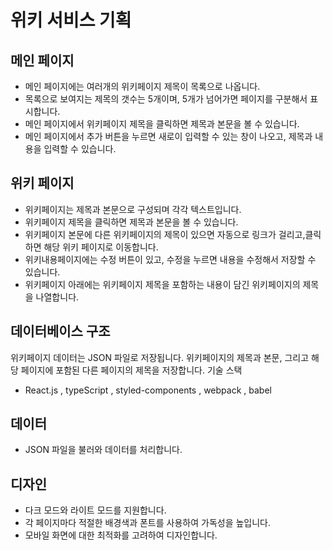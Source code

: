 # 위키 서비스 기획

## 메인 페이지

- 메인 페이지에는 여러개의 위키페이지 제목이 목록으로 나옵니다.
- 목록으로 보여지는 제목의 갯수는 5개이며, 5개가 넘어가면 페이지를 구분해서 표시합니다.
- 메인 페이지에서 위키페이지 제목을 클릭하면 제목과 본문을 볼 수 있습니다.
- 메인 페이지에서 추가 버튼을 누르면 새로이 입력할 수 있는 창이 나오고, 제목과 내용을 입력할 수 있습니다.

## 위키 페이지

- 위키페이지는 제목과 본문으로 구성되며 각각 텍스트입니다.
- 위키페이지 제목을 클릭하면 제목과 본문을 볼 수 있습니다.
- 위키페이지 본문에 다른 위키페이지의 제목이 있으면 자동으로 링크가 걸리고,클릭하면 해당 위키 페이지로 이동합니다.
- 위키내용페이지에는 수정 버튼이 있고, 수정을 누르면 내용을 수정해서 저장할 수 있습니다.
- 위키페이지 아래에는 위키페이지 제목을 포함하는 내용이 담긴 위키페이지의 제목을 나열합니다.

## 데이터베이스 구조

위키페이지 데이터는 JSON 파일로 저장됩니다.
위키페이지의 제목과 본문, 그리고 해당 페이지에 포함된 다른 페이지의 제목을 저장합니다.
기술 스택

- React.js , typeScript , styled-components , webpack , babel

## 데이터

- JSON 파일을 불러와 데이터를 처리합니다.

## 디자인

- 다크 모드와 라이트 모드를 지원합니다.
- 각 페이지마다 적절한 배경색과 폰트를 사용하여 가독성을 높입니다.
- 모바일 화면에 대한 최적화를 고려하여 디자인합니다.
